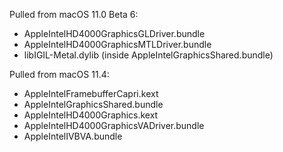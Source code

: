Pulled from macOS 11.0 Beta 6:
- AppleIntelHD4000GraphicsGLDriver.bundle
- AppleIntelHD4000GraphicsMTLDriver.bundle
- libIGIL-Metal.dylib (inside AppleIntelGraphicsShared.bundle)

Pulled from macOS 11.4:
- AppleIntelFramebufferCapri.kext
- AppleIntelGraphicsShared.bundle
- AppleIntelHD4000Graphics.kext
- AppleIntelHD4000GraphicsVADriver.bundle
- AppleIntelIVBVA.bundle